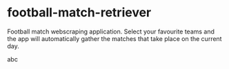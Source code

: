 # football-match-retriever
Football match webscraping application. Select your favourite teams and the app will automatically gather the matches that take place on the current day. 

abc
